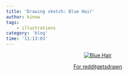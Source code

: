 ```yaml
---
title: 'Drawing sketch: Blue Hair'
author: kinow
tags:
    - illustrations
category: 'blog'
time: '11:13:03'
---
```


<div class='row'>
<div class="ui container" style='text-align: center;'>
<figure>
<a href="{{assets.bluehair}}" rel="prettyPhoto" class="thumbnail" title="Blue Hair">
<img class="ui fluid image" src="{{assets.bluehair}}" alt="Blue Hair" />


For [redditgetsdrawn](https://www.reddit.com/r/redditgetsdrawn/comments/4jakp0/someone_told_me_to_post_here_with_my_new_hair/)
